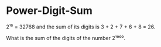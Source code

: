 # Power-Digit-Sum


2¹⁵ = 32768 and the sum of its digits is 3 + 2 + 7 + 6 + 8 = 26.

What is the sum of the digits of the number 2¹⁰⁰⁰.
